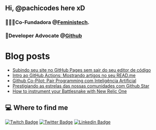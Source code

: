 
## Hi, @pachicodes here xD
### 👩🏽‍💻Co-Fundadora @[Feministech](https://feministech.github.io/).
### 🥑Developer Advocate @[Github](https://twitter.com/githubbrasil)



# Blog posts
<!-- BLOG-POST-LIST:START -->
- [Subindo seu site no GitHub Pages sem sair do seu editor de código](https://dev.to/github/subindo-seu-site-no-github-pages-sem-sair-do-seu-editor-de-codigo-3og2)
- [Intro ao GitHub Actions: Mostrando artigos no seu READ.me](https://dev.to/github/intro-ao-github-actions-mostrando-artigos-no-seu-readme-5f4a)
- [Github Co-Pilot: Pair Programming com Inteligência Artificial](https://dev.to/github/github-co-pilot-pair-programming-com-inteligencia-artificial-1m43)
- [Prestigiando as estrelas das nossas comunidades com Github Star](https://dev.to/feministech/prestigiando-as-estrelas-das-nossas-comunidades-com-github-star-26i7)
- [How to instrument your Battlesnake with New Relic One](https://dev.to/newrelic/how-to-instrument-your-battlesnake-with-new-relic-one-3133)
<!-- BLOG-POST-LIST:END -->


## 💻 Where to find me
[![Twitch Badge](https://img.shields.io/badge/-twitch-%239146FF?style=for-the-badge&logo=twitch&logoColor=white)](https://www.twitch.tv/pachicodes)
[![Twitter Badge](https://img.shields.io/badge/-twitter-%231DA1F2?style=for-the-badge&logo=twitter&logoColor=white)](https://twitter.com/pachicodes)
[![Linkedin Badge](https://img.shields.io/badge/-linkedin-%230077B5?style=for-the-badge&logo=linkedin&logoColor=white)](https://www.linkedin.com/in/pachicodes)

